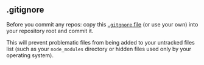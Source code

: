 ## .gitignore
Before you commit any repos: copy this [`.gitgnore` file](https://github.com/cprg210/sample-code/blob/master/.gitignore) (or use your own) into your repository root and commit it. 

This will prevent problematic files from being added to your untracked files list (such as your `node_modules` directory or hidden files used only by your operating system).
